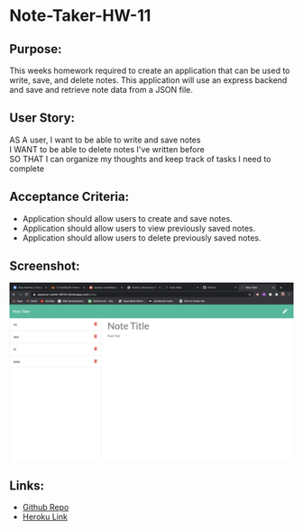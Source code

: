 # Note-Taker-HW-11

## Purpose:

This weeks homework required to create an application that can be used to write, save, and delete notes. This application will use an express backend and save and retrieve note data from a JSON file.

## User Story:

AS A user, I want to be able to write and save notes<br>
I WANT to be able to delete notes I've written before<br>
SO THAT I can organize my thoughts and keep track of tasks I need to complete<br>


## Acceptance Criteria:

* Application should allow users to create and save notes.
* Application should allow users to view previously saved notes.
* Application should allow users to delete previously saved notes.

## Screenshot:
![landing page](./image/screen-shot.png)

 ## Links:
* [Github Repo](https://github.com/natcarvajal/Note-Taker-HW-11)
* [Heroku Link](https://aqueous-castle-38143.herokuapp.com/)
